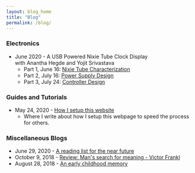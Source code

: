```yaml
---
layout: blog_home
title: "Blog"
permalink: /blog/
---
```


### Electronics
- June 2020 - A USB Powered Nixie Tube Clock Display <br>
with Anantha Hegde and Yojit Srivastava
	- Part 1, June 16: [Nixie Tube Characterization]({{site.baseurl}}/blog/nixieClock)
	- Part 2, July 16: [Power Supply Design]({{site.baseurl}}/blog/nixieClockPower)
	- Part 3, July 24: [Controller Design]({{site.baseurl}}/blog/nixieClockController)


### Guides and Tutorials
- May 24, 2020 - [How I setup this website]({{site.baseurl}}/blog/pageSetupJekyll) <br>
	- Where I write about how I setup this webpage to speed the process for others.


### Miscellaneous Blogs
- June 29, 2020 - [A reading list for the near future]({{site.baseurl}}/blog/nowReading)
- October 9, 2018 - [Review: Man's search for meaning - Victor Frankl]({{site.baseurl}}/blog/meaning)
- August 28, 2018 - [An early childhood memory]({{site.baseurl}}/blog/memory)

